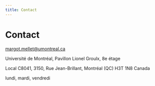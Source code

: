 ```yaml
--- 
title: Contact
---
```


# Contact

<a href="mailto:margot.mellet@umontreal.ca">margot.mellet@umontreal.ca</a>

Université de Montréal, Pavillon Lionel Groulx, 8e étage

Local C8041, 3150, Rue Jean-Brillant, Montréal (QC) H3T 1N8 Canada

lundi, mardi, vendredi